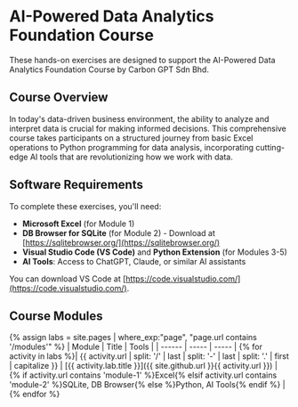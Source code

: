 # AI-Powered Data Analytics Foundation Course

These hands-on exercises are designed to support the AI-Powered Data Analytics Foundation Course by Carbon GPT Sdn Bhd.

## Course Overview

In today's data-driven business environment, the ability to analyze and interpret data is crucial for making informed decisions. This comprehensive course takes participants on a structured journey from basic Excel operations to Python programming for data analysis, incorporating cutting-edge AI tools that are revolutionizing how we work with data.

## Software Requirements

To complete these exercises, you'll need:
- **Microsoft Excel** (for Module 1)
- **DB Browser for SQLite** (for Module 2) - Download at [https://sqlitebrowser.org/](https://sqlitebrowser.org/)
- **Visual Studio Code (VS Code)** and **Python Extension** (for Modules 3-5)
- **AI Tools**: Access to ChatGPT, Claude, or similar AI assistants

You can download VS Code at [https://code.visualstudio.com/](https://code.visualstudio.com/).

## Course Modules

{% assign labs = site.pages | where_exp:"page", "page.url contains '/modules'" %}
| Module | Title | Tools |
| ------ | ----- | ----- |
{% for activity in labs  %}| {{ activity.url | split: '/' | last | split: '-' | last | split: '.' | first | capitalize }} | [{{ activity.lab.title }}]({{ site.github.url }}{{ activity.url }}) | {% if activity.url contains 'module-1' %}Excel{% elsif activity.url contains 'module-2' %}SQLite, DB Browser{% else %}Python, AI Tools{% endif %} |
{% endfor %}
